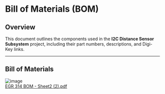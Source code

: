 # Bill of Materials (BOM)

## Overview
This document outlines the components used in the **I2C Distance Sensor Subsystem** project, including their part numbers, descriptions, and Digi-Key links.

---

## Bill of Materials
![image](https://github.com/user-attachments/assets/f5f89b50-3bdc-4365-a86a-905315a2b97e) <br>
[EGR 314 BOM - Sheet2 (2).pdf](https://github.com/user-attachments/files/19037976/EGR.314.BOM.-.Sheet2.2.pdf)
